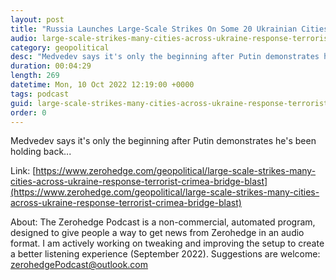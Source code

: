 ```yaml
---
layout: post
title: "Russia Launches Large-Scale Strikes On Some 20 Ukrainian Cities In Response To &quot;Terrorist&quot; Crimea Bridge Blast"
audio: large-scale-strikes-many-cities-across-ukraine-response-terrorist-crimea-bridge-blast-0
category: geopolitical
desc: "Medvedev says it's only the beginning after Putin demonstrates he's been holding back..."
duration: 00:04:29
length: 269
datetime: Mon, 10 Oct 2022 12:19:00 +0000
tags: podcast
guid: large-scale-strikes-many-cities-across-ukraine-response-terrorist-crimea-bridge-blast-0
order: 0
---
```

Medvedev says it's only the beginning after Putin demonstrates he's been holding back...

Link: [https://www.zerohedge.com/geopolitical/large-scale-strikes-many-cities-across-ukraine-response-terrorist-crimea-bridge-blast](https://www.zerohedge.com/geopolitical/large-scale-strikes-many-cities-across-ukraine-response-terrorist-crimea-bridge-blast)

About: The Zerohedge Podcast is a non-commercial, automated program, designed to give people a way to get news from Zerohedge in an audio format.  I am actively working on tweaking and improving the setup to create a better listening experience (September 2022).  Suggestions are welcome: [zerohedgePodcast@outlook.com](mailto:zerohedgePodcast@outlook.com)